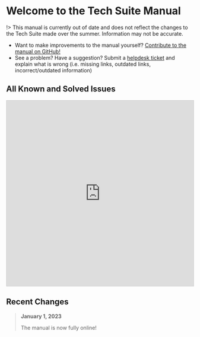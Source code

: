 <!-- Document links. Please put all links here to make broken link checking easier. -->
[av-panels]: /av-panels.md
[clearcom]: /clearcom.md
[control-room]: /control-room.md
[dante]: /dante.md
[edit-rooms]: /edit-rooms.md
[lan]: /lan.md
[machine-room]: /machine-room.md
[mtl]: /mtl.md
[video-switcher]: /video-switcher.md
[workshop]: /workshop.md
[helpdesk]: https://sites.google.com/umich.edu/pat/helpdesk
[training]: https://sites.google.com/umich.edu/pat/training

# Welcome to the Tech Suite Manual

!> This manual is currently out of date and does not reflect the changes to the Tech Suite made over the summer. Information may not be accurate. 

- Want to make improvements to the manual yourself? [Contribute to the manual on GitHub!](https://github.com/smtd-pat/tech-suite-manual)
- See a problem? Have a suggestion? Submit a [helpdesk ticket][helpdesk] and explain what is wrong (i.e. missing links, outdated links, incorrect/outdated information)

## All Known and Solved Issues
<iframe class="airtable-embed" src="https://airtable.com/embed/shr9tdmszWO6ewX2R?backgroundColor=blue&viewControls=on" frameborder="0" onmousewheel="" width="100%" height="500px" style="background: transparent; border: 1px solid #ccc;"></iframe>

## Recent Changes

> **January 1, 2023**
> 
> The manual is now fully online!